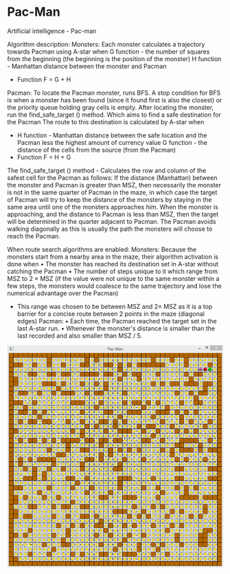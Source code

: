 # Pac-Man

Artificial intelligence - Pac-man

Algorithm description:
Monsters:
Each monster calculates a trajectory towards Pacman using A-star when
G function - the number of squares from the beginning (the beginning is the position of the monster)
H function - Manhattan distance between the monster and Pacman
- Function F = G + H

Pacman:
To locate the Pacman monster, runs BFS.
A stop condition for BFS is when a monster has been found (since it found first is also the closest) or the priority queue holding gray cells is empty.
After locating the monster, run the find_safe_target () method.
Which aims to find a safe destination for the Pacman
The route to this destination is calculated by A-star when
- H function - Manhattan distance between the safe location and the Pacman less the highest amount of currency value
G function - the distance of the cells from the source (from the Pacman)
- Function F = H + G










The find_safe_target () method -
Calculates the row and column of the safest cell for the Pacman as follows:
If the distance (Manhattan) between the monster and Pacman is greater than MSZ, then necessarily the monster is not in the same quarter of Pacman in the maze, in which case the target of Pacman will try to keep the distance of the monsters by staying in the same area until one of the monsters approaches him.
When the monster is approaching, and the distance to Pacman is less than MSZ, then the target will be determined in the quarter adjacent to Pacman.
The Pacman avoids walking diagonally as this is usually the path the monsters will choose to reach the Pacman.

When route search algorithms are enabled:
Monsters:
Because the monsters start from a nearby area in the maze, their algorithm activation is done when
• The monster has reached its destination set in A-star without catching the Pacman
• The number of steps unique to it which range from MSZ to 2 × MSZ (if the value were not unique to the same monster within a few steps, the monsters would coalesce to the same trajectory and lose the numerical advantage over the Pacman)
- This range was chosen to be between MSZ and 2× MSZ as it is a top barrier for a concise route between 2 points in the maze (diagonal edges)
Pacman:
• Each time, the Pacman reached the target set in the last A-star run.
• Whenever the monster's distance is smaller than the last recorded and also smaller than MSZ / 5.


![](Pac-Man.gif)
